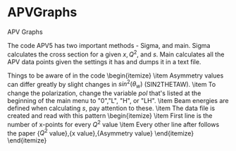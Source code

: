 # APVGraphs
APV Graphs

The code APV5 has two important methods - Sigma, and main. Sigma calculates the cross section for a given $x, Q^2$, and $s$. Main calculates all the APV data points given the settings it has and dumps it in a text file.

Things to be aware of in the code
\begin{itemize}
  \item Asymmetry values can differ greatly by slight changes in $sin^2(\theta_w)$ (SIN2THETAW). 
  \item To change the polarization, change the variable $pol$ that's listed at the beginning of the main menu to "0","L", "H", or "LH". 
  \item Beam energies are defined when calculating $s$, pay attention to these.
  \item The data file is created and read with this pattern
  \begin{itemize}
      \item First line is the number of x-points for every $Q^2$ value
      \item Every other line after follows the paper \{$Q^2$ value\},\{x value\},\{Asymmetry value\}
  \end{itemize}
\end{itemize}
